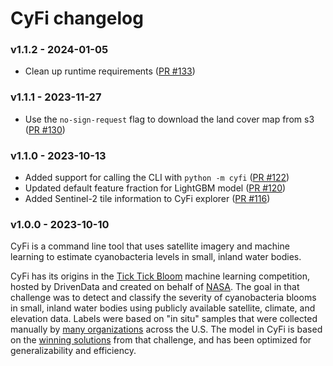 # CyFi changelog

### v1.1.2 - 2024-01-05

- Clean up runtime requirements ([PR #133](https://github.com/drivendataorg/cyfi/pull/133))

### v1.1.1 - 2023-11-27

- Use the `no-sign-request` flag to download the land cover map from s3 ([PR #130](https://github.com/drivendataorg/cyfi/pull/130))

### v1.1.0 - 2023-10-13

- Added support for calling the CLI with `python -m cyfi` ([PR #122](https://github.com/drivendataorg/cyfi/pull/122))
- Updated default feature fraction for LightGBM model ([PR #120](https://github.com/drivendataorg/cyfi/pull/120))
- Added Sentinel-2 tile information to CyFi explorer ([PR #116](https://github.com/drivendataorg/cyfi/pull/116))

### v1.0.0 - 2023-10-10

CyFi is a command line tool that uses satellite imagery and machine learning to estimate cyanobacteria levels in small, inland water bodies.

CyFi has its origins in the [Tick Tick Bloom](https://www.drivendata.org/competitions/143/tick-tick-bloom/) machine learning competition, hosted by DrivenData and created on behalf of [NASA](https://www.nasa.gov/). The goal in that challenge was to detect and classify the severity of cyanobacteria blooms in small, inland water bodies using publicly available satellite, climate, and elevation data. Labels were based on "in situ" samples that were collected manually by [many organizations](https://www.drivendata.org/competitions/143/tick-tick-bloom/page/651/#about-the-project-team) across the U.S. The model in CyFi is based on the [winning solutions](https://github.com/drivendataorg/tick-tick-bloom) from that challenge, and has been optimized for generalizability and efficiency.
